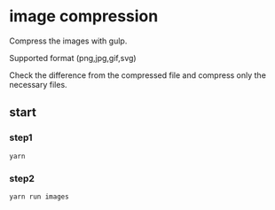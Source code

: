 # image compression

Compress the images with gulp.

Supported format (png,jpg,gif,svg)

Check the difference from the compressed file and compress only the necessary files.


## start

### step1

```
yarn
```

### step2

```
yarn run images
```

